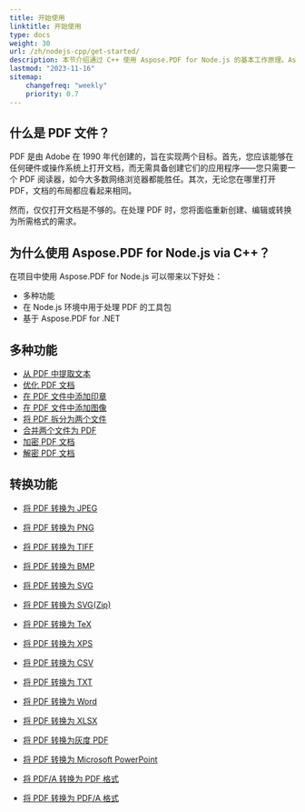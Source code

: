```yaml
---
title: 开始使用 
linktitle: 开始使用
type: docs
weight: 30
url: /zh/nodejs-cpp/get-started/
description: 本节介绍通过 C++ 使用 Aspose.PDF for Node.js 的基本工作原理。Aspose.PDF for Node.js via C++ 支持多种功能。
lastmod: "2023-11-16"   
sitemap:
    changefreq: "weekly"
    priority: 0.7
---
```


## 什么是 PDF 文件？

PDF 是由 Adobe 在 1990 年代创建的，旨在实现两个目标。首先，您应该能够在任何硬件或操作系统上打开文档，而无需具备创建它们的应用程序——您只需要一个 PDF 阅读器，如今大多数网络浏览器都能胜任。其次，无论您在哪里打开 PDF，文档的布局都应看起来相同。

然而，仅仅打开文档是不够的。在处理 PDF 时，您将面临重新创建、编辑或转换为所需格式的需求。

## 为什么使用 Aspose.PDF for Node.js via C++？

在项目中使用 Aspose.PDF for Node.js 可以带来以下好处：

- 多种功能
- 在 Node.js 环境中用于处理 PDF 的工具包
- 基于 Aspose.PDF for .NET

## 多种功能

- [从 PDF 中提取文本](/pdf/zh/nodejs-cpp/extract-text/)
- [优化 PDF 文档](/pdf/zh/nodejs-cpp/optimize-pdf/)
- [在 PDF 文件中添加印章](/pdf/zh/nodejs-cpp/add-stamp-to-pdf/)
- [在 PDF 文件中添加图像](/pdf/zh/nodejs-cpp/add-image-to-pdf/)
- [将 PDF 拆分为两个文件](/pdf/zh/nodejs-cpp/split-pdf/)
- [合并两个文件为 PDF](/pdf/zh/nodejs-cpp/merge-pdf/)
- [加密 PDF 文档](/pdf/zh/nodejs-cpp/encrypt-pdf/)
- [解密 PDF 文档](/pdf/zh/nodejs-cpp/decrypt-pdf/)

## 转换功能

- [将 PDF 转换为 JPEG](/pdf/zh/nodejs-cpp/convert-pdf-to-images-format/)
- [将 PDF 转换为 PNG](/pdf/zh/nodejs-cpp/convert-pdf-to-images-format/)
- [将 PDF 转换为 TIFF](/pdf/zh/nodejs-cpp/convert-pdf-to-images-format/)
- [将 PDF 转换为 BMP](/pdf/zh/nodejs-cpp/convert-pdf-to-images-format/)
- [将 PDF 转换为 SVG](/pdf/zh/nodejs-cpp/convert-pdf-to-images-format/)

- [将 PDF 转换为 SVG(Zip)](/pdf/zh/nodejs-cpp/convert-pdf-to-images-format/)
- [将 PDF 转换为 TeX](/pdf/zh/nodejs-cpp/convert-pdf-to-other-files/)
- [将 PDF 转换为 XPS](/pdf/zh/nodejs-cpp/convert-pdf-to-other-files/)
- [将 PDF 转换为 CSV](/pdf/zh/nodejs-cpp/convert-pdf-to-xlsx/)
- [将 PDF 转换为 TXT](/pdf/zh/nodejs-cpp/convert-pdf-to-other-files/)
- [将 PDF 转换为 Word](/pdf/zh/nodejs-cpp/convert-pdf-to-doc/)
- [将 PDF 转换为 XLSX](/pdf/zh/nodejs-cpp/convert-pdf-to-xlsx/)
- [将 PDF 转换为灰度 PDF](/pdf/zh/nodejs-cpp/convert-pdf-to-other-files/)
- [将 PDF 转换为 Microsoft PowerPoint](/pdf/zh/nodejs-cpp/convert-pdf-to-powerpoint/)
- [将 PDF/A 转换为 PDF 格式](/pdf/zh/nodejs-cpp/convert-pdfa-to-pdf/)
- [将 PDF 转换为 PDF/A 格式](/pdf/zh/nodejs-cpp/convert-pdf-to-pdfa/)